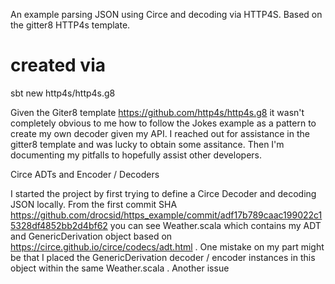 An example parsing JSON using Circe and decoding via HTTP4S. Based on the gitter8 HTTP4s template.

# created via
sbt new http4s/http4s.g8

Given the Giter8 template https://github.com/http4s/http4s.g8 it wasn't completely obvious to me how to follow the Jokes example as a pattern to create my own decoder given my API. I reached out for assistance in the gitter8 template and was lucky to obtain some assitance. Then I'm documenting my pitfalls to hopefully assist other developers.

Circe ADTs and Encoder / Decoders

I started the project by first trying to define a Circe Decoder and decoding JSON locally. From the first commit SHA https://github.com/drocsid/https_example/commit/adf17b789caac199022c15328df4852bb2d4bf62 you can see Weather.scala which contains my ADT and GenericDerivation object based on https://circe.github.io/circe/codecs/adt.html . One mistake on my part might be that I placed the GenericDerivation decoder / encoder instances in this object within the same Weather.scala . Another
issue 
